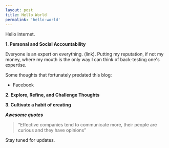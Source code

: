 ```yaml
---
layout: post
title: Hello World
permalink: 'hello-world'
---
```


Hello internet.

**1. Personal and Social Accountability**

Everyone is an expert on everything. (link). Putting my reputation, if not my money, where my mouth is the only way I can think of back-testing one's expertise.

Some thoughts that fortunately predated this blog:
- Facebook

**2. Explore, Refine, and Challenge Thoughts**



**3. Cultivate a habit of creating**

***Awesome quotes***


> “Effective companies tend to communicate more, their people are curious and they have opinions”

Stay tuned for updates.
